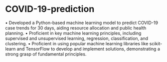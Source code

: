 # COVID-19-prediction
• Developed a Python-based machine learning model to predict COVID-19 case trends for 30 days, aiding
resource allocation and public health planning.
• Proficient in key machine learning principles, including supervised and unsupervised learning, regression,
classification, and clustering.
• Proficient in using popular machine learning libraries like scikit-learn and TensorFlow to develop and implement
solutions, demonstrating a strong grasp of fundamental principles.
